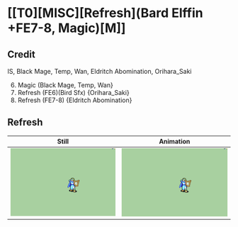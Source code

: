 # [\[T0\]\[MISC\]\[Refresh\]\(Bard Elffin +FE7-8, Magic\)\[M\]]

## Credit

IS, Black Mage, Temp, Wan, Eldritch Abomination, Orihara_Saki

6. Magic (Black Mage, Temp, Wan}
8. Refresh (FE6)(Bird Sfx) {Orihara_Saki}
8. Refresh (FE7-8) {Eldritch Abomination}
	
## Refresh

| Still | Animation |
| :---: | :-------: |
| ![Refresh still](./Refresh_000.png) | ![Refresh animation](./Refresh.gif) |

